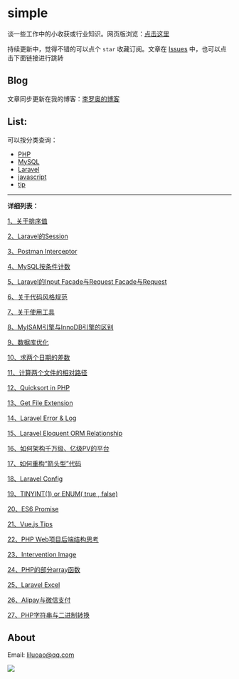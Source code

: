 # simple #

谈一些工作中的小收获或行业知识。网页版浏览：[点击这里](https://wtbu703.github.io/simple/)

持续更新中，觉得不错的可以点个 `star` 收藏订阅。文章在 [Issues](https://github.com/wtbu703/simple/issues) 中，也可以点击下面链接进行跳转

**Blog**
------------
文章同步更新在我的博客：[李罗奥的博客](http://liluoao.blog.163.com/ "李罗奥的博客")

**List:**
------------
可以按分类查询：
- [PHP](https://github.com/wtbu703/simple/issues?q=label:php)
- [MySQL](https://github.com/wtbu703/simple/issues?q=label:mysql)
- [Laravel](https://github.com/wtbu703/simple/issues?q=label:laravel)
- [javascript](https://github.com/wtbu703/simple/issues?q=label:javascript)
- [tip](https://github.com/wtbu703/simple/issues?q=label:tip)

------------
**详细列表：**

[1、关于排序值](https://github.com/wtbu703/simple/issues/1 "1、关于排序值")

[2、Laravel的Session](https://github.com/wtbu703/simple/issues/2 "2、Laravel的Session")

[3、Postman Interceptor](https://github.com/wtbu703/simple/issues/3 "3、Postman Interceptor")

[4、MySQL按条件计数](https://github.com/wtbu703/simple/issues/4 "4、MySQL按条件计数")

[5、Laravel的Input Facade与Request Facade与Request](https://github.com/wtbu703/simple/issues/5 "5、Laravel的Input Facade与Request Facade与Request")

[6、关于代码风格规范](https://github.com/wtbu703/simple/issues/6 "6、关于代码风格规范")

[7、关于使用工具](https://github.com/wtbu703/simple/issues/7 "7、关于使用工具")

[8、MyISAM引擎与InnoDB引擎的区别](https://github.com/wtbu703/simple/issues/8 "8、MyISAM引擎与InnoDB引擎的区别")

[9、数据库优化](https://github.com/wtbu703/simple/issues/9 "9、数据库优化")

[10、求两个日期的差数](https://github.com/wtbu703/simple/issues/10 "10、求两个日期的差数")

[11、计算两个文件的相对路径](https://github.com/wtbu703/simple/issues/11 "11、计算两个文件的相对路径")

[12、Quicksort in PHP](https://github.com/wtbu703/simple/issues/12 "12、Quicksort in PHP")

[13、Get File Extension](https://github.com/wtbu703/simple/issues/13 "13、Get File Extension")

[14、Laravel Error & Log](https://github.com/wtbu703/simple/issues/14 "14、Laravel Error & Log")

[15、Laravel Eloquent ORM Relationship](https://github.com/wtbu703/simple/issues/15 "15、Laravel Eloquent ORM Relationship")

[16、如何架构千万级、亿级PV的平台](https://github.com/wtbu703/simple/issues/16 "16、如何架构千万级、亿级PV的平台")

[17、如何重构“箭头型”代码](https://github.com/wtbu703/simple/issues/17 "17、如何重构“箭头型”代码")

[18、Laravel Config](https://github.com/wtbu703/simple/issues/18 "18、Laravel Config")

[19、TINYINT(1) or ENUM( true , false)](https://github.com/wtbu703/simple/issues/19 "19、TINYINT(1) or ENUM( true , false)")

[20、ES6 Promise](https://github.com/wtbu703/simple/issues/20 "20、ES6 Promise")

[21、Vue.js Tips](https://github.com/wtbu703/simple/issues/21 "21、Vue.js Tips")

[22、PHP Web项目后端结构思考](https://github.com/wtbu703/simple/issues/22 "22、PHP Web项目后端结构思考")

[23、Intervention Image](https://github.com/wtbu703/simple/issues/23 "23、Intervention Image")

[24、PHP的部分array函数](https://github.com/wtbu703/simple/issues/24 "24、PHP的部分array函数")

[25、Laravel Excel](https://github.com/wtbu703/simple/issues/25 "25、Laravel Excel")

[26、Alipay与微信支付](https://github.com/wtbu703/simple/issues/26 "26、Alipay与微信支付")

[27、PHP字符串与二进制转换](https://github.com/wtbu703/simple/issues/27 "27、PHP字符串与二进制转换")

**About**
------------
Email: liluoao@qq.com

<a target="_blank" href="http://mail.qq.com/cgi-bin/qm_share?t=qm_mailme&email=NVlZVHVHWFlNG1Zb" style="text-decoration:none;"><img src="http://rescdn.qqmail.com/zh_CN/htmledition/images/function/qm_open/ico_mailme_02.png"/></a>
